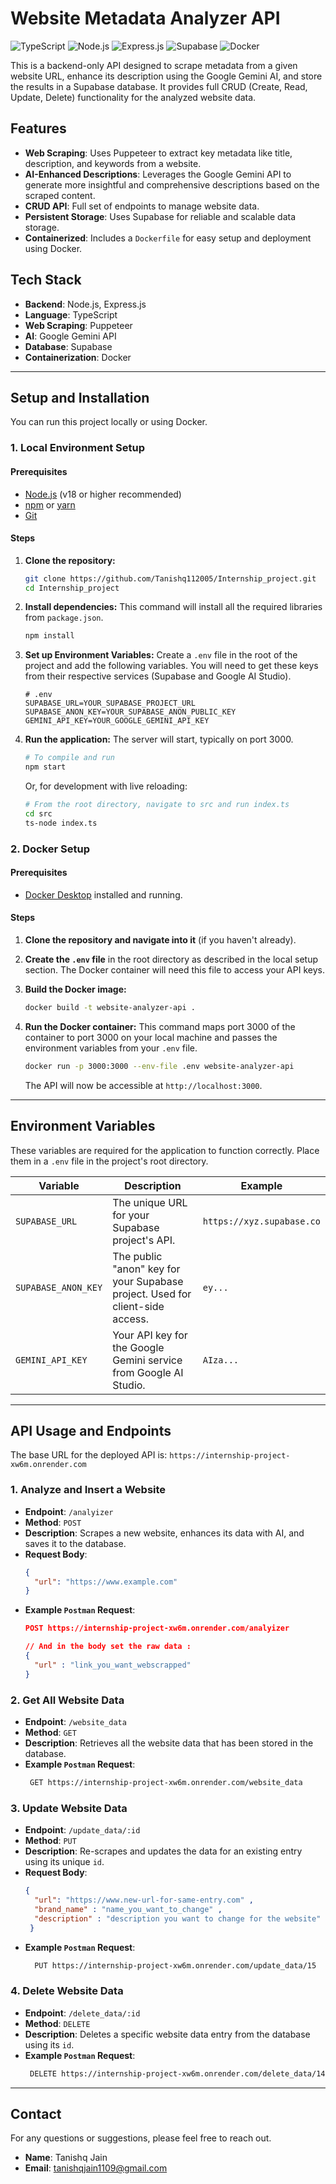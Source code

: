 # Website Metadata Analyzer API

![TypeScript](https://img.shields.io/badge/typescript-%23007ACC.svg?style=for-the-badge&logo=typescript&logoColor=white)
![Node.js](https://img.shields.io/badge/node.js-6DA55F?style=for-the-badge&logo=node.js&logoColor=white)
![Express.js](https://img.shields.io/badge/express.js-%23404d59.svg?style=for-the-badge&logo=express&logoColor=%2361DAFB)
![Supabase](https://img.shields.io/badge/Supabase-3ECF8E?style=for-the-badge&logo=supabase&logoColor=white)
![Docker](https://img.shields.io/badge/docker-%230db7ed.svg?style=for-the-badge&logo=docker&logoColor=white)

This is a backend-only API designed to scrape metadata from a given website URL, enhance its description using the Google Gemini AI, and store the results in a Supabase database. It provides full CRUD (Create, Read, Update, Delete) functionality for the analyzed website data.

## Features

-   **Web Scraping**: Uses Puppeteer to extract key metadata like title, description, and keywords from a website.
-   **AI-Enhanced Descriptions**: Leverages the Google Gemini API to generate more insightful and comprehensive descriptions based on the scraped content.
-   **CRUD API**: Full set of endpoints to manage website data.
-   **Persistent Storage**: Uses Supabase for reliable and scalable data storage.
-   **Containerized**: Includes a `Dockerfile` for easy setup and deployment using Docker.

## Tech Stack

-   **Backend**: Node.js, Express.js
-   **Language**: TypeScript
-   **Web Scraping**: Puppeteer
-   **AI**: Google Gemini API
-   **Database**: Supabase
-   **Containerization**: Docker

---

## Setup and Installation

You can run this project locally or using Docker.

### 1. Local Environment Setup

#### Prerequisites

-   [Node.js](https://nodejs.org/) (v18 or higher recommended)
-   [npm](https://www.npmjs.com/) or [yarn](https://yarnpkg.com/)
-   [Git](https://git-scm.com/)

#### Steps

1.  **Clone the repository:**
    ```bash
    git clone https://github.com/Tanishq112005/Internship_project.git
    cd Internship_project
    ```

2.  **Install dependencies:**
    This command will install all the required libraries from `package.json`.
    ```bash
    npm install
    ```

3.  **Set up Environment Variables:**
    Create a `.env` file in the root of the project and add the following variables. You will need to get these keys from their respective services (Supabase and Google AI Studio).

    ```env
    # .env
    SUPABASE_URL=YOUR_SUPABASE_PROJECT_URL
    SUPABASE_ANON_KEY=YOUR_SUPABASE_ANON_PUBLIC_KEY
    GEMINI_API_KEY=YOUR_GOOGLE_GEMINI_API_KEY
    ```

4.  **Run the application:**
    The server will start, typically on port 3000.
    ```bash
    # To compile and run
    npm start
    ```
    Or, for development with live reloading:
    ```bash
    # From the root directory, navigate to src and run index.ts
    cd src
    ts-node index.ts
    ```

### 2. Docker Setup

#### Prerequisites

-   [Docker Desktop](https://www.docker.com/products/docker-desktop/) installed and running.

#### Steps

1.  **Clone the repository and navigate into it** (if you haven't already).

2.  **Create the `.env` file** in the root directory as described in the local setup section. The Docker container will need this file to access your API keys.

3.  **Build the Docker image:**
    ```bash
    docker build -t website-analyzer-api .
    ```

4.  **Run the Docker container:**
    This command maps port 3000 of the container to port 3000 on your local machine and passes the environment variables from your `.env` file.
    ```bash
    docker run -p 3000:3000 --env-file .env website-analyzer-api
    ```
    The API will now be accessible at `http://localhost:3000`.

---

## Environment Variables

These variables are required for the application to function correctly. Place them in a `.env` file in the project's root directory.

| Variable            | Description                                                               | Example                                    |
| ------------------- | ------------------------------------------------------------------------- | ------------------------------------------ |
| `SUPABASE_URL`      | The unique URL for your Supabase project's API.                           | `https://xyz.supabase.co`                  |
| `SUPABASE_ANON_KEY` | The public "anon" key for your Supabase project. Used for client-side access. | `ey...`                                    |
| `GEMINI_API_KEY`    | Your API key for the Google Gemini service from Google AI Studio.         | `AIza...`                                  |

---

## API Usage and Endpoints

The base URL for the deployed API is: `https://internship-project-xw6m.onrender.com`

### 1. Analyze and Insert a Website

-   **Endpoint**: `/analyizer`
-   **Method**: `POST`
-   **Description**: Scrapes a new website, enhances its data with AI, and saves it to the database.
-   **Request Body**:
    ```json
    {
      "url": "https://www.example.com"
    }
    ```
-   **Example `Postman` Request**:
    ```json
    POST https://internship-project-xw6m.onrender.com/analyizer 

    // And in the body set the raw data : 
    {
      "url" : "link_you_want_webscrapped"
    }
    ```

### 2. Get All Website Data

-   **Endpoint**: `/website_data`
-   **Method**: `GET`
-   **Description**: Retrieves all the website data that has been stored in the database.
-   **Example `Postman` Request**:
    ```bash
     GET https://internship-project-xw6m.onrender.com/website_data

    ```

### 3. Update Website Data

-   **Endpoint**: `/update_data/:id`
-   **Method**: `PUT`
-   **Description**: Re-scrapes and updates the data for an existing entry using its unique `id`.
-   **Request Body**:
    ```json
    {
      "url": "https://www.new-url-for-same-entry.com" , 
      "brand_name" : "name_you_want_to_change" , 
      "description" : "description you want to change for the website" 
     }
    ```
-   **Example `Postman` Request**:
    ```bash
      PUT https://internship-project-xw6m.onrender.com/update_data/15 
    ```

### 4. Delete Website Data

-   **Endpoint**: `/delete_data/:id`
-   **Method**: `DELETE`
-   **Description**: Deletes a specific website data entry from the database using its `id`.
-   **Example `Postman` Request**:
    ```bash
     DELETE https://internship-project-xw6m.onrender.com/delete_data/14
    ```

---

## Contact

For any questions or suggestions, please feel free to reach out.

-   **Name**: Tanishq Jain
-   **Email**: [tanishqjain1109@gmail.com](mailto:tanishqjain1109@gmail.com)